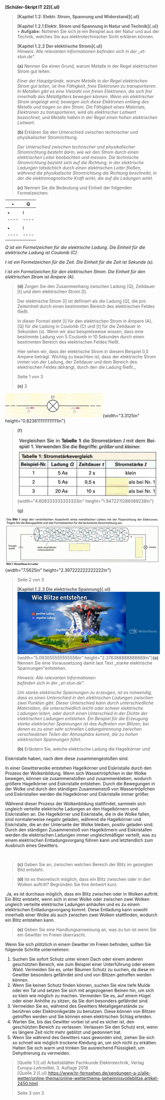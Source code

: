 **[Schüler-Skript IT 22]{.ul}**

> **[Kapitel 1.2: Elektr. Strom, Spannung und Widerstand]{.ul}**
>
> **[Kapitel 1.2.1 Elektr. Strom und Spannung in Natur und
> Technik]{.ul}**\
> • **Aufgabe:** Notieren Sie sich je ein Beispiel aus der Natur und aus
> der Technik, welches Sie aus elektrotechnischer Sicht erklären können.
>
> **[Kapitel 1.2.2 Der elektrische Strom]{.ul}**\
> *Hinweis: Alle relevanten Informationen befinden sich in der
> „et-stun.de".*
>
> **(a)** Nennen Sie einen Grund, warum Metalle in der Regel
> elektrischen Strom gut leiten.
>
> _Einer der Hauptgründe, warum Metalle in der Regel elektrischen Strom gut leiten, ist ihre Fähigkeit, freie Elektronen zu transportieren. In Metallen gibt es eine Vielzahl von freien Elektronen, die sich frei innerhalb des Metallgitters bewegen können. Wenn ein elektrischer Strom angelegt wird, bewegen sich diese Elektronen entlang des Metalls und tragen so den Strom. Die Fähigkeit eines Materials, Elektronen zu transportieren, wird als elektrischer Leitwert bezeichnet, und Metalle haben in der Regel einen hohen elektrischen Leitwert._
>
> **(b)** Erklären Sie den Unterschied zwischen technischer und
> physikalischer Stromrichtung.
>
> _Der Unterschied zwischen technischer und physikalischer Stromrichtung besteht darin, wie wir den Strom durch einen elektrischen Leiter beobachten und messen. Die technische Stromrichtung bezieht sich auf die Richtung, in der elektrische Ladungen tatsächlich durch einen elektrischen Leiter fließen, während die physikalische Stromrichtung die Richtung beschreibt, in der die elektromagnetische Kraft wirkt, die auf die Ladungen wirkt._
>
> **(c)** Nennen Sie die Bedeutung und Einheit der folgenden
> Formelzeichen:

| •    | Q    |
| ---- | ---- |
|      |      |
| •    | t    |
| ---- | ---- |
|      |      |
| •    | I    |
| ---- | ---- |
|      |      |
_Q ist ein Formelzeichen für die elektrische Ladung. Die Einheit für die elektrische Ladung ist Coulomb (C)._

_t ist ein Formelzeichen für die Zeit. Die Einheit für die Zeit ist Sekunde (s)._

_I ist ein Formelzeichen für den elektrischen Strom. Die Einheit für den elektrischen Strom ist Ampere (A)._



> **(d)** Zeigen Sie den Zusammenhang zwischen Ladung \[Q\], Zeitdauer
> \[t\] und dem elektrischen Strom \[I\].
>
> 
>
> Der elektrische Strom [I] ist definiert als die Ladung [Q], die pro Zeiteinheit durch einen bestimmten Bereich des elektrischen Feldes fließt. 
>
> In dieser Formel steht [I] für den elektrischen Strom in Ampere (A), [Q] für die Ladung in Coulomb (C) und [t] für die Zeitdauer in Sekunden (s). Wenn wir also beispielsweise wissen, dass eine bestimmte Ladung von 5 Coulomb in 10 Sekunden durch einen bestimmten Bereich des elektrischen Feldes fließt.
>
> Hier sehen wir, dass der elektrische Strom in diesem Beispiel 0,5 Ampere beträgt. Wichtig zu beachten ist, dass der elektrische Strom immer von der Ladung, der Zeitdauer und dem Bereich des elektrischen Feldes abhängt, durch den die Ladung fließt._
>
> Seite 1 von 3
>
> **(e)** 3

![](vertopal_fe494f67f63b409e96a951cf65e793b8/media/image1.png){width="3.3125in"
height="0.8236111111111111in"}

> **(f)**
>
> ![](vertopal_fe494f67f63b409e96a951cf65e793b8/media/image2.png){width="4.608333333333333in"
> height="1.9472211286089238in"}
>
> **(g)**

![](vertopal_fe494f67f63b409e96a951cf65e793b8/media/image3.png){width="7.5625in"
height="2.397222222222222in"}

> Seite 2 von 3
>
> **[Kapitel 1.2.3 Die elektrische Spannung]{.ul}**\
> ![](vertopal_fe494f67f63b409e96a951cf65e793b8/media/image4.png){width="5.093055555555556in"
> height="2.376388888888889in"}**(a)** Nennen Sie eine Voraussetzung
> damit laut Text „starke elektrische Spannungen"entstehen.
>
> *Hinweis:* *Alle relevanten Informationen*\
> *befinden sich in der „et-stun.de".*
>
> _Um starke elektrische Spannungen zu erzeugen, ist es notwendig, dass es einen Unterschied in den elektrischen Ladungen zwischen zwei Punkten gibt. Dieser Unterschied kann durch unterschiedliche Materialien, die unterschiedlich leicht oder schwer elektrische Ladungen leiten, oder durch einen Unterschied in der Dichte der elektrischen Ladungen entstehen. Ein Beispiel für die Erzeugung starke elektrischer Spannungen ist das Auftreten von Blitzen, bei denen es zu einer sehr schnellen Ladungstrennung zwischen verschiedenen Teilen der Atmosphäre kommt, die zu hohen elektrischen Spannungen führt._
>
> 
>
> **(b)** Erläutern Sie, welche elektrische Ladung die Hagelkörner und

Eiskristalle haben, nach dem diese zusammengestoßen sind.		

In einer Gewitterwolke entstehen Hagelkörner und Eiskristalle durch den Prozess der Wolkenbildung. Wenn sich Wassertröpfchen in der Wolke bewegen, können sie zusammenstoßen und zusammenkleben, wodurch größere Hagelkörner und Eiskristalle entstehen. Durch die Bewegungen in der Wolke und durch den ständigen Zusammenstoß von Wassertröpfchen und Eiskristallen werden die Hagelkörner und Eiskristalle immer größer.

Während dieser Prozess der Wolkenbildung stattfindet, sammeln sich ungleich verteilte elektrische Ladungen an den Hagelkörnern und Eiskristallen an. Die Hagelkörner und Eiskristalle, die in die Wolke fallen, sind normalerweise negativ geladen, während die Hagelkörner und Eiskristalle, die an der Unterseite der Wolke bleiben, positiv geladen sind. Durch den ständigen Zusammenstoß von Hagelkörnern und Eiskristallen werden die elektrischen Ladungen immer ungleichmäßiger verteilt, was zu einem elektrischen Entladungsvorgang führen kann und letztendlich zum Ausbruch eines Gewitters.		

​		

> **(c)** Geben Sie an, zwischen welchen Bereich der Blitz im gezeigten
> Bild entsteht.



> **(d)** Ist es theoretisch möglich, dass ein Blitz zwischen oder in
> den Wolken auftritt? Begründen Sie Ihre Antwort kurz.



​	Ja, es ist durchaus möglich, dass ein Blitz zwischen oder in Wolken auftritt. Ein Blitz entsteht, wenn sich in einer Wolke oder zwischen zwei Wolken ungleich verteilte elektrische Ladungen anhäufen und es zu einem elektrischen Entladungsvorgang kommt. Diese Entladung kann sowohl innerhalb einer Wolke als auch zwischen zwei Wolken stattfinden, wodurch ein Blitz entstehen kann.



> **(e)** Geben Sie eine Handlungsanweisung an, was zu tun ist wenn Sie
> ein Gewitter im Freien überrascht.



Wenn Sie sich plötzlich in einem Gewitter im Freien befinden, sollten Sie folgende Schritte unternehmen:

1. Suchen Sie sofort Schutz unter einem Dach oder einem anderen geschützten Bereich, wie zum Beispiel einer Unterführung oder einem Wald. Vermeiden Sie es, unter Bäumen Schutz zu suchen, da diese im Gewitter besonders gefährdet sind und von Blitzen getroffen werden können.
2. Wenn Sie keinen Schutz finden können, suchen Sie eine tiefe Mulde oder ein Tal und setzen Sie sich mit angezogenen Beinen hin, um sich so klein wie möglich zu machen. Vermeiden Sie es, auf einem Hügel oder einer Anhöhe zu sitzen, da Sie dort besonders gefährdet sind.
3. Vermeiden Sie es, während des Gewitters Metallgegenstände zu berühren oder Elektronikgeräte zu benutzen. Diese können von Blitzen getroffen werden und Sie können einen elektrischen Schlag erleiden.
4. Warten Sie, bis das Gewitter vorbei ist und es sicher ist, den geschützten Bereich zu verlassen. Verlassen Sie den Schutz erst, wenn es längere Zeit nicht mehr geblitzt und gedonnert hat.
5. Wenn Sie während des Gewitters nass geworden sind, ziehen Sie sich so schnell wie möglich trockene Kleidung an, um sich nicht zu erkälten. Halten Sie sich warm und trinken Sie ausreichend Flüssigkeit, um Dehydrierung zu vermeiden.



> [Quelle 1:]{.ul} Arbeitsblätter Fachkunde Elektrotechnik, Verlag
> Europa-Lehrmittel, 3. Auflage 2018\
> [Quelle 2:]{.ul}
> https://www.hr-fernsehen.de/sendungen-a-z/alle-wetter/online-thema/online-wetterthema-geheimnisvolleblitze,artikel-2450.html
>
> Seite 3 von 3
